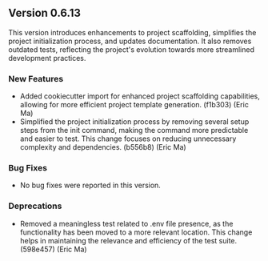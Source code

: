 ## Version 0.6.13

This version introduces enhancements to project scaffolding, simplifies the project initialization process, and updates documentation. It also removes outdated tests, reflecting the project's evolution towards more streamlined development practices.

### New Features

- Added cookiecutter import for enhanced project scaffolding capabilities, allowing for more efficient project template generation. (f1b303) (Eric Ma)
- Simplified the project initialization process by removing several setup steps from the init command, making the command more predictable and easier to test. This change focuses on reducing unnecessary complexity and dependencies. (b556b8) (Eric Ma)

### Bug Fixes

- No bug fixes were reported in this version.

### Deprecations

- Removed a meaningless test related to .env file presence, as the functionality has been moved to a more relevant location. This change helps in maintaining the relevance and efficiency of the test suite. (598e457) (Eric Ma)
